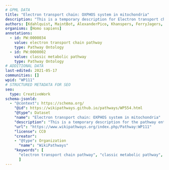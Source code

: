 ```yaml
---
# GPML DATA
title: "Electron transport chain: OXPHOS system in mitochondria"
description: "This is a temporary description for Electron transport chain: OXPHOS system in mitochondria"
authors: [Kdahlquist, MaintBot, AlexanderPico, Khanspers, FerryJagers, Christine Chichester, Egonw, Mkutmon, DeSl, Wpblocked, Eweitz]
organisms: [Homo sapiens]
annotations:
  - id: PW:0000034
    value: electron transport chain pathway
    type: Pathway Ontology
  - id: PW:0000002
    value: classic metabolic pathway
    type: Pathway Ontology
# ADDITIONAL DATA
last-edited: 2021-05-17
communities: []
wpid: "WP111"
# STRUCTURED METADATA FOR SEO
seo:
  type: CreativeWork
schema-jsonld:
  - "@context": https://schema.org/
    "@id": https://wikipathways.github.io/pathways/WP554.html
    "@type": Dataset
    "name": "Electron transport chain: OXPHOS system in mitochondria"
    "description": "This is a temporary description for the pathway entitled: Electron transport chain: OXPHOS system in mitochondria"
    "url": "https://www.wikipathways.org/index.php/Pathway:WP111"
    "license": CC0
    "creator":
    - "@type": Organization
      "name": "WikiPathways"
    "keywords": [
      "electron transport chain pathway", "classic metabolic pathway",
      ]
---
```

